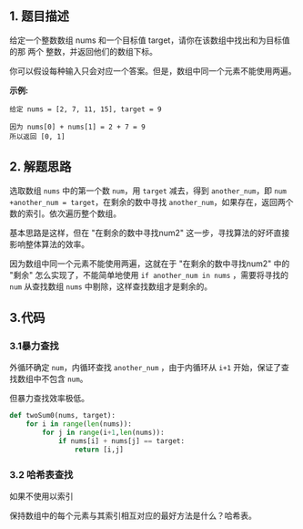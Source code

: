 ## 1. 题目描述

给定一个整数数组 nums 和一个目标值 target，请你在该数组中找出和为目标值的那 两个 整数，并返回他们的数组下标。

你可以假设每种输入只会对应一个答案。但是，数组中同一个元素不能使用两遍。

**示例:**

```
给定 nums = [2, 7, 11, 15], target = 9

因为 nums[0] + nums[1] = 2 + 7 = 9
所以返回 [0, 1]
```

## 2. 解题思路

选取数组 `nums` 中的第一个数 `num`，用 `target` 减去，得到 `another_num`，即 `num +another_num = target`，在剩余的数中寻找 `another_num`，如果存在，返回两个数的索引。依次遍历整个数组。

基本思路是这样，但在 "在剩余的数中寻找num2" 这一步，寻找算法的好坏直接影响整体算法的效率。

因为数组中同一个元素不能使用两遍，这就在于 "在剩余的数中寻找num2" 中的 "剩余" 怎么实现了，不能简单地使用 `if another_num in nums` ，需要将寻找的 `num` 从查找数组 `nums` 中剔除，这样查找数组才是剩余的。

## 3.代码

### 3.1暴力查找

外循环确定 `num`，内循环查找 `another_num` ，由于内循环从 `i+1` 开始，保证了查找数组中不包含 `num`。

但暴力查找效率极低。

```python
def twoSum0(nums, target):
    for i in range(len(nums)):
        for j in range(i+1,len(nums)):
            if nums[i] + nums[j] == target:
                return [i,j]
```

### 3.2 哈希表查找

如果不使用以索引

保持数组中的每个元素与其索引相互对应的最好方法是什么？哈希表。









